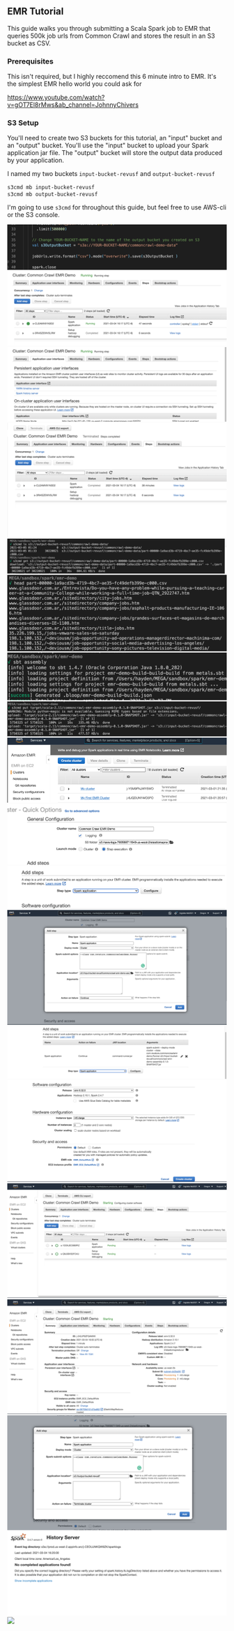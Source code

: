 ## EMR Tutorial
This guide walks you through submitting a Scala Spark job to EMR that queries 500k job urls from Common Crawl and stores the result in an S3 bucket as CSV.

### Prerequisites
This isn't required, but I highly reccomend this 6 minute intro to EMR. It's the simplest EMR hello world you could ask for

https://www.youtube.com/watch?v=gOT7El8rMws&ab_channel=JohnnyChivers

### S3 Setup
You'll need to create two S3 buckets for this tutorial, an "input" bucket and an "output" bucket.
You'll use the "input" bucket to upload your Spark application jar file. 
The "output" bucket will store the output data produced by your application.

I named my two buckets `input-bucket-revusf` and `output-bucket-revusf`

```shell
s3cmd mb input-bucket-revusf
s3cmd mb output-bucket-revusf
```

I'm going to use `s3cmd` for throughout this guide, but feel free to use AWS-cli or the S3 console.

![](screenshots/1.5-change-bucekt-name.png)
![](screenshots/10-running-step.png)
![](screenshots/11-history-server.png)
![](screenshots/12-complete-step.png)
![](screenshots/13-download-data.png)
![](screenshots/14-display-data.png)
![](screenshots/2-sbt-assembly.png)
![](screenshots/3-upload-jar.png)
![](screenshots/4-create-cluster.png)
![](screenshots/5-step-execution.png)
![](screenshots/6-spark-application.png)
![](screenshots/7-configure-step.png)
![](screenshots/7.5-configured-step.png)
![](screenshots/8-finish-create-cluster.png)
![](screenshots/9-steps-tab.png)
![](screenshots/console-summary.png)
![](screenshots/messedup-7-configure-step.png)
![](screenshots/nouse-hsitory-server.png)
![](screenshots/spark-job-details.png) 
